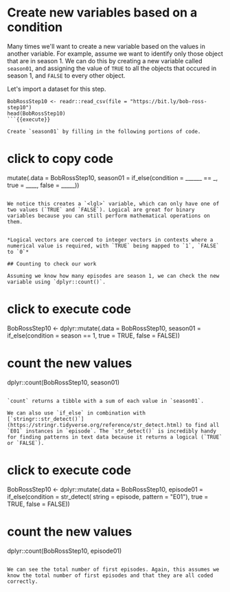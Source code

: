 # Create new variables based on a condition

Many times we'll want to create a new variable based on the values in another variable. For example, assume we want to identify only those object that are in season 1. We can do this by creating a new variable called `season01`, and assigning the value of `TRUE` to all the objects that occured in season 1, and `FALSE` to every other object. 

Let's import a dataset for this step. 

```
BobRossStep10 <- readr::read_csv(file = "https://bit.ly/bob-ross-step10")
head(BobRossStep10)
```{{execute}}

Create `season01` by filling in the following portions of code. 

```
# click to copy code
mutate(.data = BobRossStep10, season01 = if_else(condition = ______ == _, true = ____, false = _____))
```{{copy}}

We notice this creates a `<lgl>` variable, which can only have one of two values (`TRUE` and `FALSE`). Logical are great for binary variables because you can still perform mathematical operations on them.


*Logical vectors are coerced to integer vectors in contexts where a numerical value is required, with `TRUE` being mapped to `1`, `FALSE` to `0`*

## Counting to check our work

Assuming we know how many episodes are season 1, we can check the new variable using `dplyr::count()`.

```
# click to execute code
BobRossStep10 <- dplyr::mutate(.data = BobRossStep10, 
                            season01 = if_else(condition = season == 1, 
                                               true = TRUE,
                                               false = FALSE))
# count the new values
dplyr::count(BobRossStep10, season01)
```{{execute}}

`count` returns a tibble with a sum of each value in `season01`. 

We can also use `if_else` in combination with [`stringr::str_detect()`](https://stringr.tidyverse.org/reference/str_detect.html) to find all `E01` instances in `episode`. The `str_detect()` is incredibly handy for finding patterns in text data because it returns a logical (`TRUE` or `FALSE`).

```
# click to execute code
BobRossStep10 <- dplyr::mutate(.data = BobRossStep10, 
                   episode01 = if_else(condition = str_detect(
                                                    string = episode, 
                                                     pattern = "E01"), 
                                                        true = TRUE,
                                                        false = FALSE))
# count the new values
dplyr::count(BobRossStep10, episode01)
```{{execute}}

We can see the total number of first episodes. Again, this assumes we know the total number of first episodes and that they are all coded correctly.
